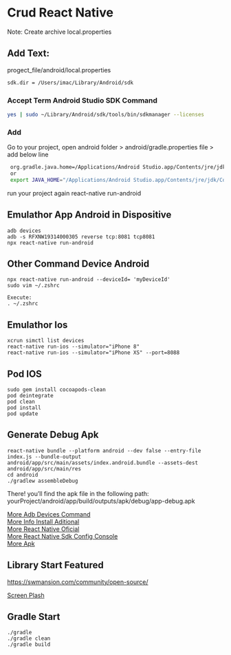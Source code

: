 # Crud React Native
Note: Create archive local.properties

## Add Text:
progect_file/android/local.properties 
```bash
sdk.dir = /Users/imac/Library/Android/sdk
```

### Accept Term Android Studio SDK Command
```bash
yes | sudo ~/Library/Android/sdk/tools/bin/sdkmanager --licenses
```

### Add
Go to your project, open android folder > android/gradle.properties file > add below line 
```bash
 org.gradle.java.home=/Applications/Android Studio.app/Contents/jre/jdk/Contents/Home // path to JDK
 or
 export JAVA_HOME="/Applications/Android Studio.app/Contents/jre/jdk/Contents/Home"
```
run your project again react-native run-android


## Emulathor App Android in Dispositive

```
adb devices
adb -s RFXNW19314000305 reverse tcp:8081 tcp8081
npx react-native run-android
```
## Other Command Device Android

```
npx react-native run-android --deviceId= 'myDeviceId'
sudo vim ~/.zshrc

Execute:
. ~/.zshrc

```

## Emulathor Ios

```
xcrun simctl list devices
react-native run-ios --simulator="iPhone 8"
react-native run-ios --simulator="iPhone XS" --port=8088
```

## Pod IOS

```
sudo gem install cocoapods-clean
pod deintegrate
pod clean
pod install
pod update
```

## Generate Debug Apk

```
react-native bundle --platform android --dev false --entry-file index.js --bundle-output android/app/src/main/assets/index.android.bundle --assets-dest android/app/src/main/res
cd android
./gradlew assembleDebug
```

There! you’ll find the apk file in the following path:
yourProject/android/app/build/outputs/apk/debug/app-debug.apk

[More Adb Devices Command](https://www.flipandroid.com/no-se-puede-acceder-a-adb-en-os-x-a-travs-de-terminal-command-not-found.html)<br>
[More Info Install Aditional](https://stackoverflow.com/questions/32634352/react-native-android-build-failed-sdk-location-not-found)<br>
[More React Native Oficial](https://doc.ebichu.cc/react-native/releases/0.44/docs/android-building-from-source.html)<br>
[More React Native Sdk Config Console](https://stackoverflow.com/questions/55677874/failed-to-launch-emulator-error-emulator-didnt-connect-within-60-seconds)<br>
[More Apk](https://medium.com/geekculture/react-native-generate-apk-debug-and-release-apk-4e9981a2ea51)

## Library Start Featured
https://swmansion.com/community/open-source/

[Screen Plash](https://blog.logrocket.com/building-a-splash-screen-in-react-native/)

## Gradle Start

```
./gradle
./gradle clean
./gradle build
```
